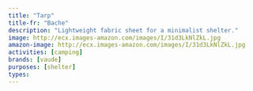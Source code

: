 ```yaml
---
title: "Tarp"
title-fr: "Bache"
description: "Lightweight fabric sheet for a minimalist shelter."
image: http://ecx.images-amazon.com/images/I/31d3LkNlZkL.jpg
amazon-image: http://ecx.images-amazon.com/images/I/31d3LkNlZkL.jpg
activities: [camping]
brands: [vaude]
purposes: [shelter]
types:
---
```

